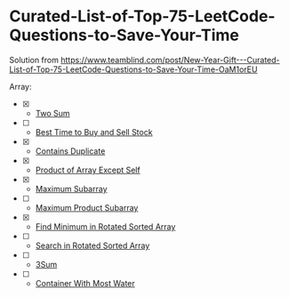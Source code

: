 # Curated-List-of-Top-75-LeetCode-Questions-to-Save-Your-Time

Solution from https://www.teamblind.com/post/New-Year-Gift---Curated-List-of-Top-75-LeetCode-Questions-to-Save-Your-Time-OaM1orEU


Array:

- [x] - [Two Sum](https://leetcode.com/problems/two-sum/)
- [ ] - [Best Time to Buy and Sell Stock](https://leetcode.com/problems/best-time-to-buy-and-sell-stock/)
- [x] - [Contains Duplicate](https://leetcode.com/problems/contains-duplicate/)
- [x] - [Product of Array Except Self](https://leetcode.com/problems/product-of-array-except-self/)
- [x] - [Maximum Subarray](https://leetcode.com/problems/maximum-subarray/)
- [ ] - [Maximum Product Subarray](https://leetcode.com/problems/maximum-product-subarray/)
- [x] - [Find Minimum in Rotated Sorted Array](https://leetcode.com/problems/find-minimum-in-rotated-sorted-array/)
- [ ] - [Search in Rotated Sorted Array](https://leetcode.com/problems/search-in-rotated-sorted-array/)
- [ ] - [3Sum](https://leetcode.com/problems/3sum/)
- [ ] - [Container With Most Water](https://leetcode.com/problems/container-with-most-water/)
